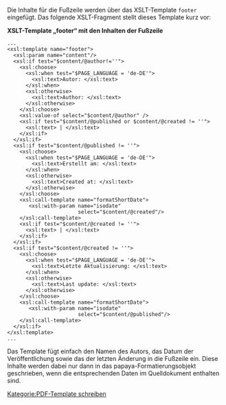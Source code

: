 
Die Inhalte für die Fußzeile werden über das XSLT-Template `footer` eingefügt. Das folgende XSLT-Fragment stellt dieses Template kurz vor:

**XSLT-Template „footer“ mit den Inhalten der Fußzeile**

~~~~ {.xml}
...
<xsl:template name="footer">
  <xsl:param name="content"/>
  <xsl:if test="$content/@author!=''">
    <xsl:choose>
      <xsl:when test="$PAGE_LANGUAGE = 'de-DE'">
        <xsl:text>Autor: </xsl:text>
      </xsl:when>
      <xsl:otherwise>
        <xsl:text>Author: </xsl:text>
      </xsl:otherwise>
    </xsl:choose>
    <xsl:value-of select="$content/@author" />
    <xsl:if test="$content/@published or $content/@created != ''">
      <xsl:text> | </xsl:text>
    </xsl:if>
  </xsl:if>
  <xsl:if test="$content/@published != ''">
    <xsl:choose>
      <xsl:when test="$PAGE_LANGUAGE = 'de-DE'">
        <xsl:text>Erstellt am: </xsl:text>
      </xsl:when>
      <xsl:otherwise>
        <xsl:text>Created at: </xsl:text>
      </xsl:otherwise>
    </xsl:choose>
    <xsl:call-template name="formatShortDate">
       <xsl:with-param name="isodate"
                       select="$content/@created"/>
    </xsl:call-template>
    <xsl:if test="$content/@created != ''">
      <xsl:text> | </xsl:text>
    </xsl:if>
  </xsl:if>
  <xsl:if test="$content/@created != ''">
    <xsl:choose>
      <xsl:when test="$PAGE_LANGUAGE = 'de-DE'">
        <xsl:text>Letzte Aktualisierung: </xsl:text>
      </xsl:when>
      <xsl:otherwise>
        <xsl:text>Last update: </xsl:text>
      </xsl:otherwise>
    </xsl:choose>
    <xsl:call-template name="formatShortDate">
       <xsl:with-param name="isodate"
                       select="$content/@published"/>
    </xsl:call-template>
  </xsl:if>
</xsl:template>
...
~~~~

Das Template fügt einfach den Namen des Autors, das Datum der Veröffentlichung sowie das der letzten Änderung in die Fußzeile ein. Diese Inhalte werden dabei nur dann in das papaya-Formatierungsobjekt geschrieben, wenn die entsprechenden Daten im Quelldokument enthalten sind.

[Kategorie:PDF-Template schreiben](../export_de/Kategorie:PDF-Template_schreiben.md)